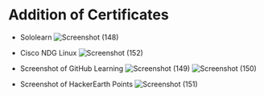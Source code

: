 # Addition of Certificates

* Sololearn
![Screenshot (148)](https://user-images.githubusercontent.com/98829664/152642306-101af270-519b-43be-93db-39fbdc5ff565.png)

* Cisco NDG Linux
![Screenshot (152)](https://user-images.githubusercontent.com/98829664/152642315-75830030-e835-47f6-88f9-0dbbc364f104.png)

* Screenshot of GitHub Learning
![Screenshot (149)](https://user-images.githubusercontent.com/98829664/152642320-69c8d692-eaac-4545-950d-61155624063c.png)
![Screenshot (150)](https://user-images.githubusercontent.com/98829664/152642326-2ac2e7df-c34f-459a-b84f-7eeb00d55df6.png)

* Screenshot of HackerEarth Points
![Screenshot (151)](https://user-images.githubusercontent.com/98829664/152642331-5768c3c1-1385-4fe8-b0c1-4cd477317f83.png)

